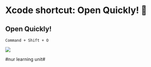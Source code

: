 # Xcode shortcut: Open Quickly! 🚀

## Open Quickly!

`Command + Shift + O`

![][image-1]


[image-1]:	assets/image-asset-1.png

#nur learning unit#